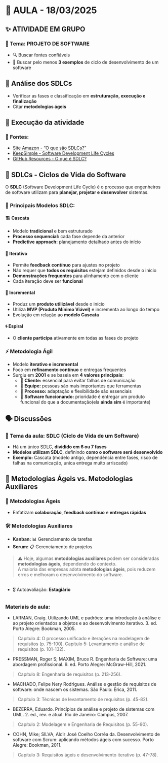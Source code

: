 # 📅 AULA - 18/03/2025

## ✨ ATIVIDADE EM GRUPO  
### 📌 Tema: PROJETO DE SOFTWARE  
- 🔍 Buscar fontes confiáveis  
- 📖 Buscar pelo menos **3 exemplos** de ciclo de desenvolvimento de um software  

## 🧐 Análise dos SDLCs  
- Verificar as fases e classificação em **estruturação, execução e finalização**  
- Citar **metodologias ágeis**  

## 🚀 Execução da atividade  

### 🔗 Fontes:  
- [Site Amazon - “O que são SDLCs?”](https://aws.amazon.com/pt/what-is/sdlc/)  
- [KeepSimple - Software Development Life Cycles](https://keepsimple.io/software-development-life-cycles)  
- [GitHub Resources - O que é SDLC?](https://resources.github.com/pt-BR/software-development/what-is-sdlc/)  

## 🔄 SDLCs - Ciclos de Vida do Software  
O **SDLC** (Software Development Life Cycle) é o processo que engenheiros de software utilizam para **planejar, projetar e desenvolver** sistemas.  

### 🔷 **Principais Modelos SDLC:**  

#### 🏗️ Cascata  
- Modelo **tradicional** e bem estruturado  
- **Processo sequencial:** cada fase depende da anterior  
- **Predictive approach:** planejamento detalhado antes do início  

#### 🔁 Iterativo  
- Permite **feedback contínuo** para ajustes no projeto  
- Não requer que **todos os requisitos** estejam definidos desde o início  
- **Demonstrações frequentes** para alinhamento com o cliente  
- Cada iteração deve ser **funcional**  

#### 🔄 Incremental  
- Produz um **produto utilizável** desde o início  
- Utiliza **MVP (Produto Mínimo Viável)** e incrementa ao longo do tempo  
- Evolução em relação ao **modelo Cascata**  

#### 🌀 Espiral  
- O **cliente participa** ativamente em todas as fases do projeto  

### ⚡ Metodologia Ágil  
- Modelo **iterativo e incremental**  
- Foco em **refinamento contínuo** e entregas frequentes  
- Surgiu em **2001** e se baseia em **4 valores principais**:  
  - 👤 **Cliente:** essencial para evitar falhas de comunicação  
  - 👥 **Equipe:** pessoas são mais importantes que ferramentas  
  - 🔄 **Processo:** adaptação e flexibilidade são essenciais  
  - 🎯 **Software funcionando:** prioridade é entregar um produto funcional do que a documentação(ela **ainda sim** é importante)  

## 🗣️ Discussões  
### 🎯 Tema da aula: **SDLC (Ciclo de Vida de um Software)**  
- Há um único SDLC, **dividido em 6 ou 7 fases**  
- **Modelos utilizam SDLC**, definindo **como o software será desenvolvido**  
- **Exemplo:** Cascata (modelo antigo, dependência entre fases, risco de falhas na comunicação, unica entrega muito arriscado)


## 📝 Metodologias Ágeis vs. Metodologias Auxiliares  
### 🚀 **Metodologias Ágeis**  
- Enfatizam **colaboração**, **feedback contínuo** e **entregas rápidas**  

### 🛠️ **Metodologias Auxiliares**  
- **Kanban:** 📊 Gerenciamento de tarefas  
- **Scrum:** 📋 Gerenciamento de projetos  

> ⚠️ Hoje, algumas **metodologias auxiliares** podem ser consideradas **metodologias ágeis**, dependendo do contexto.  
> A maioria das empresas adota **metodologias ágeis**, pois reduzem erros e melhoram o desenvolvimento do software.

##
* 🎖️ Autoavaliação: **Estagiário**
## 


###  Materiais de aula:
* LARMAN, Craig. Utilizando UML e padrões: uma introdução à análise e ao projeto orientados a objetos e ao desenvolvimento iterativo. 3. ed. Porto Alegre: Bookman, 2005.
> Capítulo 4: O processo unificado e iterações na modelagem de requisitos (p. 75-100).
> Capítulo 5: Levantamento e análise de requisitos (p. 101-132).

* PRESSMAN, Roger S; MAXIM, Bruce R. Engenharia de Software: uma abordagem profissional. 9. ed. Porto Alegre: McGraw-Hill, 2021.
> Capítulo 8: Engenharia de requisitos (p. 213-256).

* MACHADO, Felipe Nery Rodrigues. Análise e gestão de requisitos de software: onde nascem os sistemas. São Paulo: Érica, 2011.
> Capítulo 3: Técnicas de levantamento de requisitos (p. 45-82).

* BEZERRA, Eduardo. Princípios de análise e projeto de sistemas com UML. 2. ed., rev. e atual. Rio de Janeiro: Campus, 2007.
> Capítulo 2: Modelagem e Engenharia de Requisitos (p. 55-90).

* COHN, Mike; SILVA, Aldir José Coelho Corrêa da. Desenvolvimento de software com Scrum: aplicando métodos ágeis com sucesso. Porto Alegre: Bookman, 2011.
> Capítulo 3: Requisitos ágeis e desenvolvimento iterativo (p. 47-78).

